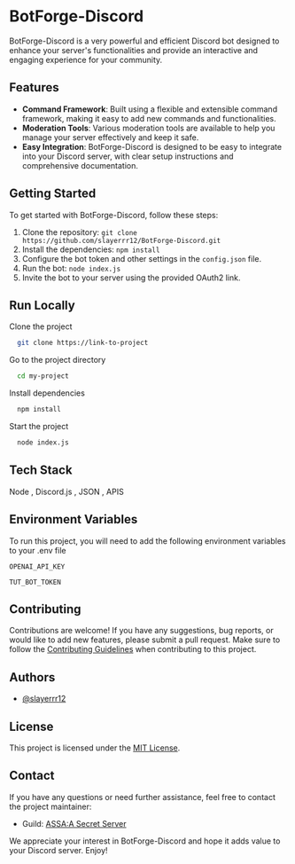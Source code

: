 

# BotForge-Discord

BotForge-Discord is a very powerful and efficient Discord bot designed to enhance your server's functionalities and provide an interactive and engaging experience for your community.

## Features


- **Command Framework**: Built using a flexible and extensible command framework, making it easy to add new commands and functionalities.
- **Moderation Tools**: Various moderation tools are available to help you manage your server effectively and keep it safe.
- **Easy Integration**: BotForge-Discord is designed to be easy to integrate into your Discord server, with clear setup instructions and comprehensive documentation.

## Getting Started

To get started with BotForge-Discord, follow these steps:

1. Clone the repository: `git clone https://github.com/slayerrr12/BotForge-Discord.git`
2. Install the dependencies: `npm install`
3. Configure the bot token and other settings in the `config.json` file.
4. Run the bot: `node index.js`
5. Invite the bot to your server using the provided OAuth2 link.

## Run Locally

Clone the project

```bash
  git clone https://link-to-project
```

Go to the project directory

```bash
  cd my-project
```

Install dependencies

```bash
  npm install
```

Start the project

```bash
  node index.js
```

## Tech Stack
Node , Discord.js , JSON , APIS


## Environment Variables

To run this project, you will need to add the following environment variables to your .env file

`OPENAI_API_KEY`

`TUT_BOT_TOKEN`

## Contributing
Contributions are welcome! If you have any suggestions, bug reports, or would like to add new features, please submit a pull request. Make sure to follow the [Contributing Guidelines](CONTRIBUTING.md) when contributing to this project.
## Authors

- [@slayerrr12](https://github.com/slayerrr12)

## License
This project is licensed under the [MIT License](LICENSE).

## Contact

If you have any questions or need further assistance, feel free to contact the project maintainer:
- Guild: [ASSA:A Secret Server](https://discord.gg/MPzHR96fqP)

We appreciate your interest in BotForge-Discord and hope it adds value to your Discord server. Enjoy!
